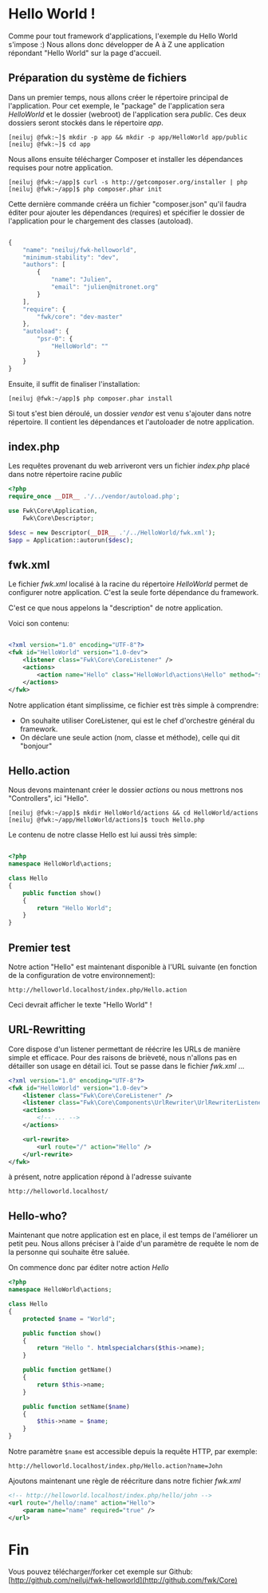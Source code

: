 # Hello World !

Comme pour tout framework d'applications, l'exemple du Hello World s'impose :) 
Nous allons donc développer de A à Z une application répondant "Hello World" sur
la page d'accueil. 

## Préparation du système de fichiers

Dans un premier temps, nous allons créer le répertoire principal de l'application.
Pour cet exemple, le "package" de l'application sera *HelloWorld* et le dossier
(webroot) de l'application sera *public*. Ces deux dossiers seront stockés dans 
le répertoire *app*.

```
[neiluj @fwk:~]$ mkdir -p app && mkdir -p app/HelloWorld app/public
[neiluj @fwk:~]$ cd app
```

Nous allons ensuite télécharger Composer et installer les dépendances requises pour
notre application.

```
[neiluj @fwk:~/app]$ curl -s http://getcomposer.org/installer | php
[neiluj @fwk:~/app]$ php composer.phar init
```

Cette dernière commande crééra un fichier "composer.json" qu'il faudra éditer 
pour ajouter les dépendances (requires) et spécifier le dossier de l'application
pour le chargement des classes (autoload).

``` javascript

{
    "name": "neiluj/fwk-helloworld",
    "minimum-stability": "dev",
    "authors": [
        {
            "name": "Julien",
            "email": "julien@nitronet.org"
        }
    ],
    "require": {
        "fwk/core": "dev-master"
    },
    "autoload": {
        "psr-0": {
            "HelloWorld": ""
        }
    }
}
```

Ensuite, il suffit de finaliser l'installation:

```
[neiluj @fwk:~/app]$ php composer.phar install
```

Si tout s'est bien déroulé, un dossier *vendor* est venu s'ajouter dans notre
répertoire. Il contient les dépendances et l'autoloader de notre application.


## index.php

Les requêtes provenant du web arriveront vers un fichier *index.php* placé
dans notre répertoire racine *public*

``` php
<?php
require_once __DIR__ .'/../vendor/autoload.php';

use Fwk\Core\Application,
    Fwk\Core\Descriptor;

$desc = new Descriptor(__DIR__ .'/../HelloWorld/fwk.xml');
$app = Application::autorun($desc);
```

## fwk.xml

Le fichier *fwk.xml* localisé à la racine du répertoire *HelloWorld* permet de 
configurer notre application. C'est la seule forte dépendance du framework. 

C'est ce que nous appelons la "description" de notre application. 

Voici son contenu:

``` xml

<?xml version="1.0" encoding="UTF-8"?>
<fwk id="HelloWorld" version="1.0-dev">
    <listener class="Fwk\Core\CoreListener" />
    <actions>
        <action name="Hello" class="HelloWorld\actions\Hello" method="show" />
    </actions>
</fwk>
```  

Notre application étant simplissime, ce fichier est très simple à comprendre:

* On souhaite utiliser CoreListener, qui est le chef d'orchestre général du framework.
* On déclare une seule action (nom, classe et méthode), celle qui dit "bonjour"

## Hello.action

Nous devons maintenant créer le dossier *actions* ou nous mettrons nos "Controllers",
ici "Hello".

```
[neiluj @fwk:~/app]$ mkdir HelloWorld/actions && cd HelloWorld/actions
[neiluj @fwk:~/app/HelloWorld/actions]$ touch Hello.php
```

Le contenu de notre classe Hello est lui aussi très simple:

``` php

<?php
namespace HelloWorld\actions;

class Hello
{
    public function show()
    {
        return "Hello World";
    }
}
```

## Premier test

Notre action "Hello" est maintenant disponible à l'URL suivante 
(en fonction de la configuration de votre environnement):

```
http://helloworld.localhost/index.php/Hello.action
```

Ceci devrait afficher le texte "Hello World" !

## URL-Rewritting

Core dispose d'un listener permettant de réécrire les URLs de manière simple et 
efficace. Pour des raisons de brièveté, nous n'allons pas en détailler son usage
en détail ici. Tout se passe dans le fichier *fwk.xml* ...

``` xml
<?xml version="1.0" encoding="UTF-8"?>
<fwk id="HelloWorld" version="1.0-dev">
    <listener class="Fwk\Core\CoreListener" />
    <listener class="Fwk\Core\Components\UrlRewriter\UrlRewriterListener" />
    <actions>
        <!-- ... -->
    </actions>

    <url-rewrite>
        <url route="/" action="Hello" />
    </url-rewrite>
</fwk>
```

à présent, notre application répond à l'adresse suivante

```
http://helloworld.localhost/
```

## Hello-who?

Maintenant que notre application est en place, il est temps de l'améliorer un
petit peu. Nous allons préciser à l'aide d'un paramètre de requête le nom de
la personne qui souhaite être saluée.

On commence donc par éditer notre action *Hello* 

``` php
<?php
namespace HelloWorld\actions;

class Hello
{ 
    protected $name = "World";

    public function show()
    {
        return "Hello ". htmlspecialchars($this->name);
    }

    public function getName() 
    {
        return $this->name;
    }

    public function setName($name) 
    {
        $this->name = $name;
    }
}
```

Notre paramètre ```$name``` est accessible depuis la requête HTTP, par exemple:

```
http://helloworld.localhost/index.php/Hello.action?name=John
```

Ajoutons maintenant une règle de réécriture dans notre fichier *fwk.xml* 

``` xml
<!-- http://helloworld.localhost/index.php/hello/john -->
<url route="/hello/:name" action="Hello">
    <param name="name" required="true" />
</url>
```

# Fin

Vous pouvez télécharger/forker cet exemple sur Github: [http://github.com/neiluj/fwk-helloworld](http://github.com/fwk/Core)